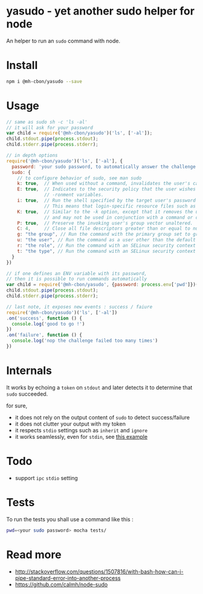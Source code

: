 # yasudo - yet another sudo helper for node

An helper to run an `sudo` command with node.

# Install

```sh
npm i @mh-cbon/yasudo --save
```

# Usage

```js
// same as sudo sh -c 'ls -al'
// it will ask for your password
var child = require('@mh-cbon/yasudo')('ls', ['-al']);
child.stdout.pipe(process.stdout);
child.stderr.pipe(process.stderr);

// in depth options
require('@mh-cbon/yasudo')('ls', ['-al'], {
  password: 'your sudo password, to automatically answer the challenge',
  sudo: {
    // to configure behavior of sudo, see man sudo
    k: true,  // When used without a command, invalidates the user's cached credentials.
    E: true,  // Indicates to the security policy that the user wishes to preserve their existing envi‐
              // -ronment variables.
    i: true,  // Run the shell specified by the target user's password database entry as a login shell.
              // This means that login-specific resource files such as .profile or .login
    K: true,  // Similar to the -k option, except that it removes the user's cached credentials entirely
              // and may not be used in conjunction with a command or other option.
    P: true,  // Preserve the invoking user's group vector unaltered.
    C: 4,     // Close all file descriptors greater than or equal to num before executing a command.
    g: "the group", // Run the command with the primary group set to group
    u: "the user", // Run the command as a user other than the default target user (usually root).
    r: "the role", // Run the command with an SELinux security context that includes the specified role.
    t: "the type", // Run the command with an SELinux security context that includes the specified type.
  }
})

// if one defines an ENV variable with its password,
// then it is possible to run commands automatically
var child = require('@mh-cbon/yasudo', {password: process.env['pwd']})('ls', ['-al']);
child.stdout.pipe(process.stdout);
child.stderr.pipe(process.stderr);

// last note, it exposes new events : success / faiure
require('@mh-cbon/yasudo')('ls', ['-al'])
.on('success', function () {
  console.log('good to go !')
})
.on('failure', function () {
  console.log('nop the challenge failed too many times')
})
```

# Internals

It works by echoing a `token` on `stdout` and later detects it to determine that `sudo` succeeded.

for sure,
- it does not rely on the output content of `sudo` to detect success/failure
- it does not clutter your output with my token
- it respects `stdio` settings such as `inherit` and `ignore`
- it works seamlessly, even for `stdin`, see [this example](https://github.com/mh-cbon/yasudo/blob/master/examples/stdin.js)

# Todo

- support `ipc` `stdio` setting

# Tests

To run the tests you shall use a command like this :

```sh
pwd=<your sudo password> mocha tests/
```

# Read more

- http://stackoverflow.com/questions/1507816/with-bash-how-can-i-pipe-standard-error-into-another-process
- https://github.com/calmh/node-sudo
